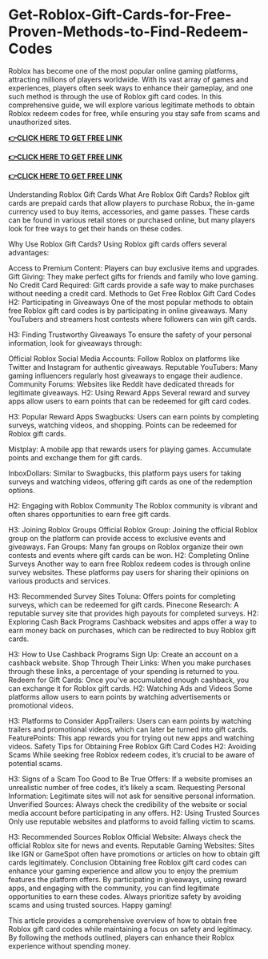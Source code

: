 # Get-Roblox-Gift-Cards-for-Free-Proven-Methods-to-Find-Redeem-Codes
Roblox has become one of the most popular online gaming platforms, attracting millions of players worldwide. With its vast array of games and experiences, players often seek ways to enhance their gameplay, and one such method is through the use of Roblox gift card codes. In this comprehensive guide, we will explore various legitimate methods to obtain Roblox redeem codes for free, while ensuring you stay safe from scams and unauthorized sites.



**[👉CLICK HERE TO GET FREE LINK](https://usaofferzon.com/roblox)**



**[👉CLICK HERE TO GET FREE LINK](https://usaofferzon.com/giftcard)**



**[👉CLICK HERE TO GET FREE LINK](https://usaofferzon.com/alloffergiftcard)**



Understanding Roblox Gift Cards
What Are Roblox Gift Cards?
Roblox gift cards are prepaid cards that allow players to purchase Robux, the in-game currency used to buy items, accessories, and game passes. These cards can be found in various retail stores or purchased online, but many players look for free ways to get their hands on these codes.

Why Use Roblox Gift Cards?
Using Roblox gift cards offers several advantages:

Access to Premium Content: Players can buy exclusive items and upgrades.
Gift Giving: They make perfect gifts for friends and family who love gaming.
No Credit Card Required: Gift cards provide a safe way to make purchases without needing a credit card.
Methods to Get Free Roblox Gift Card Codes
H2: Participating in Giveaways
One of the most popular methods to obtain free Roblox gift card codes is by participating in online giveaways. Many YouTubers and streamers host contests where followers can win gift cards.

H3: Finding Trustworthy Giveaways
To ensure the safety of your personal information, look for giveaways through:

Official Roblox Social Media Accounts: Follow Roblox on platforms like Twitter and Instagram for authentic giveaways.
Reputable YouTubers: Many gaming influencers regularly host giveaways to engage their audience.
Community Forums: Websites like Reddit have dedicated threads for legitimate giveaways.
H2: Using Reward Apps
Several reward and survey apps allow users to earn points that can be redeemed for gift card codes.

H3: Popular Reward Apps
Swagbucks: Users can earn points by completing surveys, watching videos, and shopping. Points can be redeemed for Roblox gift cards.

Mistplay: A mobile app that rewards users for playing games. Accumulate points and exchange them for gift cards.

InboxDollars: Similar to Swagbucks, this platform pays users for taking surveys and watching videos, offering gift cards as one of the redemption options.

H2: Engaging with Roblox Community
The Roblox community is vibrant and often shares opportunities to earn free gift cards.

H3: Joining Roblox Groups
Official Roblox Group: Joining the official Roblox group on the platform can provide access to exclusive events and giveaways.
Fan Groups: Many fan groups on Roblox organize their own contests and events where gift cards can be won.
H2: Completing Online Surveys
Another way to earn free Roblox redeem codes is through online survey websites. These platforms pay users for sharing their opinions on various products and services.

H3: Recommended Survey Sites
Toluna: Offers points for completing surveys, which can be redeemed for gift cards.
Pinecone Research: A reputable survey site that provides high payouts for completed surveys.
H2: Exploring Cash Back Programs
Cashback websites and apps offer a way to earn money back on purchases, which can be redirected to buy Roblox gift cards.

H3: How to Use Cashback Programs
Sign Up: Create an account on a cashback website.
Shop Through Their Links: When you make purchases through these links, a percentage of your spending is returned to you.
Redeem for Gift Cards: Once you've accumulated enough cashback, you can exchange it for Roblox gift cards.
H2: Watching Ads and Videos
Some platforms allow users to earn points by watching advertisements or promotional videos.

H3: Platforms to Consider
AppTrailers: Users can earn points by watching trailers and promotional videos, which can later be turned into gift cards.
FeaturePoints: This app rewards you for trying out new apps and watching videos.
Safety Tips for Obtaining Free Roblox Gift Card Codes
H2: Avoiding Scams
While seeking free Roblox redeem codes, it’s crucial to be aware of potential scams.

H3: Signs of a Scam
Too Good to Be True Offers: If a website promises an unrealistic number of free codes, it’s likely a scam.
Requesting Personal Information: Legitimate sites will not ask for sensitive personal information.
Unverified Sources: Always check the credibility of the website or social media account before participating in any offers.
H2: Using Trusted Sources
Only use reputable websites and platforms to avoid falling victim to scams.

H3: Recommended Sources
Roblox Official Website: Always check the official Roblox site for news and events.
Reputable Gaming Websites: Sites like IGN or GameSpot often have promotions or articles on how to obtain gift cards legitimately.
Conclusion
Obtaining free Roblox gift card codes can enhance your gaming experience and allow you to enjoy the premium features the platform offers. By participating in giveaways, using reward apps, and engaging with the community, you can find legitimate opportunities to earn these codes. Always prioritize safety by avoiding scams and using trusted sources. Happy gaming!

This article provides a comprehensive overview of how to obtain free Roblox gift card codes while maintaining a focus on safety and legitimacy. By following the methods outlined, players can enhance their Roblox experience without spending money.
